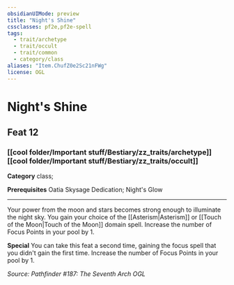 ```yaml
---
obsidianUIMode: preview
title: "Night's Shine"
cssclasses: pf2e,pf2e-spell
tags:
  - trait/archetype
  - trait/occult
  - trait/common
  - category/class
aliases: "Item.ChufZ0e2Sc21nFWg"
license: OGL
---
```

# Night's Shine
## Feat 12
### [[cool folder/Important stuff/Bestiary/zz_traits/archetype]][[cool folder/Important stuff/Bestiary/zz_traits/occult]]

**Category** class; 



**Prerequisites** Oatia Skysage Dedication; Night's Glow
* * *
Your power from the moon and stars becomes strong enough to illuminate the night sky. You gain your choice of the [[Asterism|Asterism]] or [[Touch of the Moon|Touch of the Moon]] domain spell. Increase the number of Focus Points in your pool by 1.

**Special** You can take this feat a second time, gaining the focus spell that you didn't gain the first time. Increase the number of Focus Points in your pool by 1.

*Source: Pathfinder #187: The Seventh Arch*
*OGL*